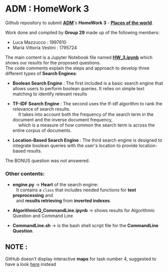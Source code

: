 # ADM : HomeWork 3

Github repository to submit [**ADM**](http://aris.me/index.php/data-mining-ds-2022)'s **HomeWork 3** - **[Places of the world](https://github.com/lucamaiano/ADM/tree/master/2022/Homework_3)**.<br>

Work done and compiled by **Group 29** made up of the following members:
- Luca Mazzucco : 1997610 
- Maria Vittoria Vestini : 1795724

The main content is a Jupyter Notebook file named [**HW_3.ipynb**](https://nbviewer.org/github/LM1997610/ADM_HW3/blob/main/HW_3.ipynb) which shows our results for the proposed questions.\
The code comments explain the steps and approach to develop three different types of **Search Engines**:

- **Boolean Search Engine** : The first included is a basic search engine that allows users to perform boolean queries. It relies on simple text matching to identify relevant results
 
- **TF-IDF Search Engine** : The second uses the tf-idf algorithm to rank the relevance of search results.\
&emsp; It takes into account both the frequency of the search term in the document and the inverse document frequency,\
&emsp; which is a measure of how common the search term is across the entire corpus of documents.

- **Location-Based Search Engine** : The third search engine is designed to integrate boolean queries with the user's location to provide location-based results.

The BONUS question was not answered.

### Other contents:

- **engine.py** →  **Heart** of the search engine:\
&ensp; It contains a `class` that includes needed functions for **text preprocessing** and\
&ensp;  and **results retrieving** from **inverted indexes**.

- **AlgorithmicQ_CommandLine.ipynb** → shows results for Algorithmic Question and Command Line

- **CommandLine.sh** → is the bash shell script file for the **CommandLine Question**.

## **NOTE :**
GitHub doesn't display interactive **maps** for task number 4, suggested to have a look [here](https://nbviewer.org/github/LM1997610/ADM_HW3/blob/main/HW_3.ipynb) instead
